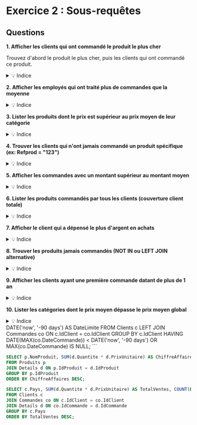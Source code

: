 # Exercice 2 : Sous-requêtes

## Questions

**1. Afficher les clients qui ont commandé le produit le plus cher**

Trouvez d'abord le produit le plus cher, puis les clients qui ont commandé ce produit.

<details>
<summary>💡 Indice</summary>

Utilisez une sous-requête pour trouver le produit max : `(SELECT Refprod FROM Produit ORDER BY PrixUnit DESC LIMIT 1)`.
</details>

**2. Afficher les employés qui ont traité plus de commandes que la moyenne**

<details>
<summary>💡 Indice</summary>

Calculez la moyenne des commandes par employé, puis filtrez avec `HAVING COUNT(*) > (SELECT AVG(...))`.
</details>

**3. Lister les produits dont le prix est supérieur au prix moyen de leur catégorie**

<details>
<summary>💡 Indice</summary>

Utilisez une sous-requête corrélée : `WHERE PrixUnit > (SELECT AVG(PrixUnit) FROM Produit WHERE Categorie = p.Categorie)`.
</details>

**4. Trouver les clients qui n'ont jamais commandé un produit spécifique (ex: Refprod = "123")**

<details>
<summary>💡 Indice</summary>

Utilisez `NOT IN` avec une sous-requête : `WHERE CodeCli NOT IN (SELECT DISTINCT CodeCli FROM...)`.
</details>

**5. Afficher les commandes avec un montant supérieur au montant moyen**

<details>
<summary>💡 Indice</summary>

Calculez le montant total par commande, puis comparez avec `(SELECT AVG(...))`.
</details>

**6. Lister les produits commandés par tous les clients (couverture client totale)**

<details>
<summary>💡 Indice</summary>

Comptez le nombre de clients distincts ayant commandé chaque produit et comparez avec le nombre total de clients.
</details>

**7. Afficher le client qui a dépensé le plus d'argent en achats**

<details>
<summary>💡 Indice</summary>

Utilisez une sous-requête pour calculer le total par client, puis `ORDER BY ... DESC LIMIT 1`.
</details>

**8. Trouver les produits jamais commandés (NOT IN ou LEFT JOIN alternative)**

<details>
<summary>💡 Indice</summary>

Utilisez `NOT IN (SELECT Refprod FROM DetailCommande)` ou une sous-requête EXISTS négative.
</details>

**9. Afficher les clients ayant une première commande datant de plus de 1 an**

<details>
<summary>💡 Indice</summary>

Calculez `MIN(DateCom)` par client et comparez avec une date de 1 an avant aujourd'hui.
</details>

**10. Lister les catégories dont le prix moyen dépasse le prix moyen global**

<details>
<summary>💡 Indice</summary>

Calculez le prix moyen global, puis comparez avec la moyenne par catégorie en utilisant `HAVING` avec une sous-requête.
</details>
       DATE('now', '-90 days') AS DateLimite
FROM Clients c
LEFT JOIN Commandes co ON c.IdClient = co.IdClient
GROUP BY c.IdClient
HAVING DATE(MAX(co.DateCommande)) < DATE('now', '-90 days')
       OR MAX(co.DateCommande) IS NULL;
```

```sql
SELECT p.NomProduit, SUM(d.Quantite * d.PrixUnitaire) AS ChiffreAffaires
FROM Produits p
JOIN Details d ON p.IdProduit = d.IdProduit
GROUP BY p.IdProduit
ORDER BY ChiffreAffaires DESC;
```

```sql
SELECT c.Pays, SUM(d.Quantite * d.PrixUnitaire) AS TotalVentes, COUNT(DISTINCT co.IdCommande) AS NombreCommandes
FROM Clients c
JOIN Commandes co ON c.IdClient = co.IdClient
JOIN Details d ON co.IdCommande = d.IdCommande
GROUP BY c.Pays
ORDER BY TotalVentes DESC;
```
